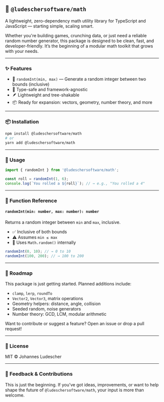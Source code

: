 ## 📘 `@ludeschersoftware/math`

A lightweight, zero-dependency math utility library for TypeScript and JavaScript — starting simple, scaling smart.

Whether you're building games, crunching data, or just need a reliable random number generator, this package is designed to be clean, fast, and developer-friendly. It’s the beginning of a modular math toolkit that grows with your needs.

---

### ✨ Features

- 🎲 `randomInt(min, max)` — Generate a random integer between two bounds (inclusive)
- 🧠 Type-safe and framework-agnostic
- 🪶 Lightweight and tree-shakable
- 📦 Ready for expansion: vectors, geometry, number theory, and more

---

### 📦 Installation

```bash
npm install @ludeschersoftware/math
# or
yarn add @ludeschersoftware/math
```

---

### 🔧 Usage

```ts
import { randomInt } from '@ludeschersoftware/math';

const roll = randomInt(1, 6);
console.log(`You rolled a ${roll}`); // → e.g., "You rolled a 4"
```

---

### 📐 Function Reference

#### `randomInt(min: number, max: number): number`

Returns a random integer between `min` and `max`, inclusive.

- ✅ Inclusive of both bounds
- ⚠️ Assumes `min ≤ max`
- 🧪 Uses `Math.random()` internally

```ts
randomInt(0, 10); // → 0 to 10
randomInt(100, 200); // → 100 to 200
```

---

### 🧱 Roadmap

This package is just getting started. Planned additions include:

- `clamp`, `lerp`, `roundTo`
- `Vector2`, `Vector3`, matrix operations
- Geometry helpers: distance, angle, collision
- Seeded random, noise generators
- Number theory: GCD, LCM, modular arithmetic

Want to contribute or suggest a feature? Open an issue or drop a pull request!

---

### 🧼 License

MIT © Johannes Ludescher

---

### 💬 Feedback & Contributions

This is just the beginning. If you’ve got ideas, improvements, or want to help shape the future of `@ludeschersoftware/math`, your input is more than welcome.